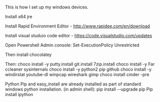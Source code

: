 This is how I set up my windows devices.

Install x64 jre

Install Rapid Environment Editor - http://www.rapidee.com/en/download

Install visual studuio code editor - https://code.visualstudio.com/updates

Open Powershell Admin console:
Set-ExecutionPolicy Unrestricted

Then install chocolatey


Then:
choco install -y putty.install git.install 7zip.install
choco install -y Far ccleaner sysinternals
choco install -y python2 pip github
choco install -y windirstat youtube-dl winpcap wireshark gimp 
choco install cmder -pre 


Python
Pip and easy_install are already installed as part of standard windows python installation.
(in admin shell):
pip install --upgrade pip
Pip install ipython



